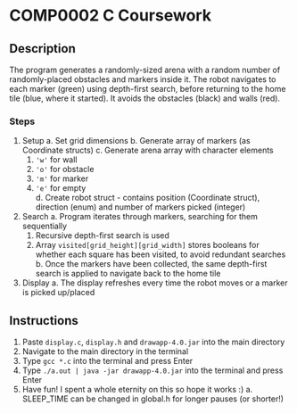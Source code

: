 # COMP0002 C Coursework

## Description
The program generates a randomly-sized arena with a random number of randomly-placed obstacles and markers inside it. The robot navigates to each marker (green) using depth-first search, before returning to the home tile (blue, where it started). It avoids the obstacles (black) and walls (red).

### Steps
1. Setup
   a. Set grid dimensions
   b. Generate array of markers (as Coordinate structs)
   c. Generate arena array with character elements
      1. ```'w'``` for wall<br>
      2. ```'o'``` for obstacle<br>
      3. ```'m'``` for marker<br>
      4. ```'e'``` for empty<br>
   d. Create robot struct - contains position (Coordinate struct), direction (enum) and number of markers picked (integer)
2. Search
   a. Program iterates through markers, searching for them sequentially 
      1. Recursive depth-first search is used
      2. Array ```visited[grid_height][grid_width]``` stores booleans for whether each square has been visited, to avoid redundant searches
   b. Once the markers have been collected, the same depth-first search is applied to navigate back to the home tile
3. Display
   a. The display refreshes every time the robot moves or a marker is picked up/placed

## Instructions
1. Paste ```display.c```, ```display.h``` and ```drawapp-4.0.jar``` into the main directory
2. Navigate to the main directory in the terminal
3. Type ```gcc *.c``` into the terminal and press Enter
4. Type ```./a.out | java -jar drawapp-4.0.jar``` into the terminal and press Enter
5. Have fun! I spent a whole eternity on this so hope it works :)
   a. SLEEP_TIME can be changed in global.h for longer pauses (or shorter!)